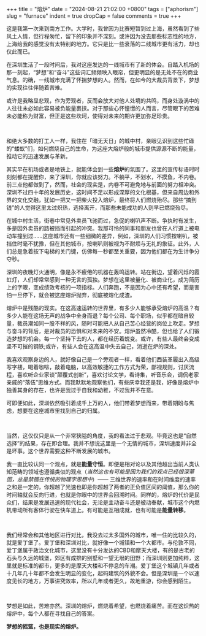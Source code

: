 +++
title = "熔炉"
date = "2024-08-21 21:02:00 +0800"
tags = ["aphorism"]
slug = "furnace"
indent = true
dropCap = false
comments = true
+++

<!-- [^1]![1921.jpg](/images/1921.jpg) -->

这是我第一次来到南方工作。大学时，我曾因为比赛短暂到过上海，虽然看到了些风土人情，但行程匆忙，留下的印象并不深刻。或许因为没去那些标志性的地方，上海给我的感觉没有太特别的地方。它只是比一些衰落的二线城市更有活力，却也仅此而已。  

在深圳生活了一段时间后，我对这座发达的一线城市有了新的体会。自踏入机场的那一刻起，“梦想”和“奋斗”这些词汇频频映入眼帘，但更明显的是无处不在的商业气息。的确，一线城市充满了怀揣梦想的人。然而，在如今的大裁员背景下，梦想的实现往往伴随着苦难。   

或许是我略显悲观，作为旁观者，反而会放大对他人处境的共鸣，而身处漩涡中的人往往未必如此容易被负能量裹挟。对于那些心怀憧憬的人而言，尽管眼下的苦难未必能称为财富，但正是这些坎坷，使得对未来的期许更加弥足珍贵。

</br>

和绝大多数的打工人一样，我住在「暗无天日」的城中村，亲眼见识到这些忙碌的“蝼蚁”们，如何燃烧自己的生命，为这座大熔炉般的城市提供源源不断的能量，推动它的迅速发展与革新。

其实早在机场或者是地铁上，就能体会到一些**熔炉**的氛围了。这里的宣传标语时时刻刻都在提醒你，来了深圳，你就应该努力。不躺平，不划水，不摸鱼，不内卷。前三点他都做到了，然而，社会的现实是，内卷不可避免地与前面的努力相冲突。深圳不过四十年的发展历史，这时间不足以形成深厚的文化根基，但来自周边和外界的文化交融，犹如一把又一把柴火投入熔炉，最终将人们燃烧殆尽。那些“搞到钱”的人觉得这里太过炽热，选择离开，而那些未能成功的人则早已燃烧殆尽。

在城中村生活，街巷中常见外卖员飞驰而过，急促的喇叭声不断。争执时有发生，多是因外卖员的路被挡而引起的冲突。我那可怜的同事和朋友也曾在人行道上被电动车撞到过……这座城市还有一些细微的差异，例如，深圳的人们习惯按喇叭，被挡住时毫不犹豫，但在其他城市，按喇叭则被视为不耐烦与无礼的象征。此外，人们总是急着按下电梯的关门键，仿佛每一秒都至关重要，因为他们都在为生计争分夺秒。

深圳的夜晚灯火通明，像是永不疲倦的机器在轰鸣运转。站在街边，望着闪烁的霞虹灯，人们却常常感到一种无言的孤独。梦想在这里被量化、被商业化，成为简历上的字眼，变成绩效考核的一项指标。人们奔跑，不是因为心中还有希望，而是害怕一旦停下，就会被这座熔炉抛弃，彻底被熔化成渣。


熔炉中是残酷的现实。在这高速运转的世界里，有多少人能够承受熔炉的高温？有多少人能在这场无声的战争中全身而退？每个公司、每个职场，似乎都在暗自较量，裁员潮如同一股不祥的风，随时可能把人从自己苦心经营的岗位上吹走。梦想与奋斗的背后，是对裁员的恐惧和对未来的不安。熔炉虽然冷酷，但也给了人们锻造梦想的机会。每一个坚持下去的人，都在经历着蜕变。或许，有些人最终会变成坚不可摧的钢铁;或许，有些人会在这高温中失去自己，消逝在炉的深处。

我喜欢观察身边的人，就好像自己是一个旁观者一样，看着他们西装革履出入高级写字楼，喝着咖啡，敲着电脑，以高效敏捷的工作方式为荣，鄙视规则，讨厌流程，喜欢听企业家谈“颠覆式创新”，喜欢讨论文学，看诗集，听音乐会，调侃老家亲戚的“落伍”思维方式。而我默默地观察他们，有些庆幸我还是我，好像是熔炉中独善其身的存在，也许是我过于自我和幼稚，不过我并不在意。  

可即便如此，深圳依然吸引着成千上万的人，他们带着梦想而来，带着期盼与焦虑，想要在这座城市里找到自己的归属。

</br>

当然，这仅仅只是从一个非常狭隘的角度，我的看法过于悲观。毕竟这也是“自然选择”的结果，存在即合理。我并不想说这里是一个无情的城市，深圳速度并非全是坏事。这个世界需要这种不断发展的城市。

我一直比较认同一个观点，就是**能量守恒**。即便是相对论以及其他超出当前人类认知范畴的领域也遵循类似的观点（*当然这也有可能是因为我们的观点已经根深蒂固，总是禁锢在传统的物理学思想中*）—— 三维世界的速率和在时间维度的速率之和是一定的，你超越了光速也即是你超越了两者的正负值区间的阈值，那么你的时间轴就会反向行进，也就是你眼中的世界会回溯时间。同样的，熔炉的代价是民众们，结果是发展迅速的现代社会，无论是主动奋斗还是被动奉献，城市这个内燃机带动所有客体行驶在快车道上。有可能是互相成就，也有可能是**能量转移**。

</br>

我们经常会和其他地区进行对比，我没去过太多国外的城市，唯一住的比较久的，就是爱丁堡了。爱丁堡和深圳对比，就好像一个城镇和一个大都市。与伦敦不同，爱丁堡属于政治文化城市，这里没有十分发达的CBD和摩天大楼，有的是古老的石头与久远的城堡，郊区有成排的别墅和一望无垠的田野；而深圳则更加纯粹，这里就是标准的都市，更多的是摩天大楼和不停息的车潮。爱丁堡这个城镇几年或者十几年几十年都不会发生明显的变化，起码建筑的外貌不会。但是深圳是一个以速度见长的地方，万事讲究效率，所以几年或者更久，故地重游，你会感到陌生。

</br>

梦想是如此，苦难亦然。深圳的熔炉，燃烧着希望，也燃烧着痛苦。而在这炽热的熔炉中，每个人都在寻找自己的答案。

**梦想的摇篮，也是现实的熔炉。**

